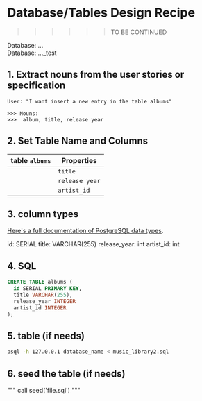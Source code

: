 # Database/Tables Design Recipe





>>>>>> TO BE CONTINUED

Database: ... <br>
Database: ..._test <br>

## 1. Extract nouns from the user stories or specification

```
User: "I want insert a new entry in the table albums"
```

```
>>> Nouns:
>>>  album, title, release year
```

## 2. Set Table Name and Columns

| table `albums`        | Properties              |
| --------------------- | ----------------------- |
|                       | `title`                 |
|                       | `release year`          |
|                       | `artist_id`             |




## 3. column types

[Here's a full documentation of PostgreSQL data types](https://www.postgresql.org/docs/current/datatype.html).

id: SERIAL
title: VARCHAR(255)
release_year: int
artist_id: int



## 4. SQL

```sql
CREATE TABLE albums (
  id SERIAL PRIMARY KEY,
  title VARCHAR(255),
  release_year INTEGER
  artist_id INTEGER
);

```

## 5. table (if needs)

```bash
psql -h 127.0.0.1 database_name < music_library2.sql
```
## 6. seed the table (if needs) 

"""
call seed('file.sql')
"""